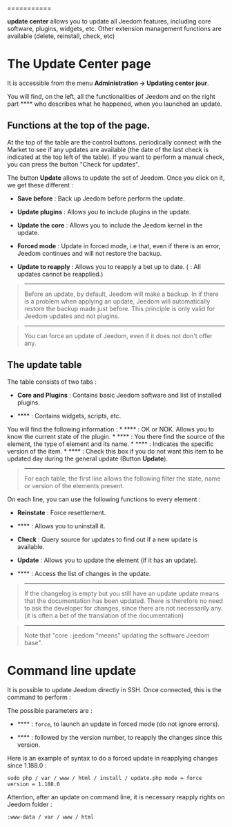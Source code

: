  
===========

 **update center** allows you to update all
Jeedom features, including core software,
plugins, widgets, etc. Other extension management functions
are available (delete, reinstall, check, etc)

The Update Center page 
================================

It is accessible from the menu **Administration → Updating center
jour**.

You will find, on the left, all the functionalities of
Jeedom and on the right part **** who describes what he
happened, when you launched an update.

Functions at the top of the page. 
---------------------------------

At the top of the table are the control buttons. 
periodically connect with the Market to see if any updates
are available (the date of the last check is indicated at the top
left of the table). If you want to perform a manual check,
you can press the button "Check for updates".

The button **Update** allows to update the set of
Jeedom. Once you click on it, we get these different
 :

-   **Save before** : Back up Jeedom before
    perform the update.

-   **Update plugins** : Allows you to include plugins in the
    update.

-   **Update the core** : Allows you to include the Jeedom kernel in
    the update.

-   **Forced mode** : Update in forced mode, i.e
    that, even if there is an error, Jeedom continues and will not restore
    the backup.

-   **Update to reapply** : Allows you to reapply a bet
    up to date. ( : All updates cannot be reapplied.)

> ****
>
> Before an update, by default, Jeedom will make a backup. In
> if there is a problem when applying an update, Jeedom will
> automatically restore the backup made just before. This principle
> is only valid for Jeedom updates and not plugins.

> ****
>
> You can force an update of Jeedom, even if it does not
> don&#39;t offer any.

The update table 
---------------------------

The table consists of two tabs :

-   **Core and Plugins** : Contains basic Jeedom software and
    list of installed plugins.

-   **** : Contains widgets, scripts, etc.

You will find the following information : * **** : OK or NOK.
Allows you to know the current state of the plugin. \* **** : You there
find the source of the element, the type of element and its name. \*
**** : Indicates the specific version of the item. \* **** :
Check this box if you do not want this item to be updated
day during the general update (Button **Update**).

> ****
>
> For each table, the first line allows the following filter
> the state, name or version of the elements present.

On each line, you can use the following functions to
every element :

-   **Reinstate** : Force resettlement.

-   **** : Allows you to uninstall it.

-   **Check** : Query source for updates to find out if
    a new update is available.

-   **Update** : Allows you to update the element (if it has
    an update).

-   **** : Access the list of changes in the
    update.

> ****
>
> If the changelog is empty but you still have an update
> update means that the documentation has been updated.
> There is therefore no need to ask the developer for
> changes, since there are not necessarily any. (it is often a bet
> of the translation of the documentation)

> ****
>
> Note that &quot;core : jeedom &quot;means&quot; updating the software
> Jeedom base".

Command line update 
================================

It is possible to update Jeedom directly in SSH.
Once connected, this is the command to perform :

    

The possible parameters are :

-   **** : `force`, to launch an update in forced mode (do not
    ignore errors).

-   **** : followed by the version number, to reapply the
    changes since this version.

Here is an example of syntax to do a forced update in
reapplying changes since 1.188.0 :

    sudo php / var / www / html / install / update.php mode = force version = 1.188.0

Attention, after an update on command line, it is necessary
reapply rights on Jeedom folder :

    :www-data / var / www / html
